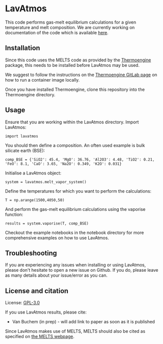 # LavAtmos

This code performs gas-melt equilibrium calculations for a given temperature and melt composition. We are currently working on documentation of the code which is available [here](https://lavatmos.readthedocs.io/en/latest/).

## Installation

Since this code uses the MELTS code as provided by the [Thermoengine](https://enki-portal.gitlab.io/ThermoEngine/) package, this needs to be installed before LavAtmos may be used. 

We suggest to follow the instructions on the [Thermoengine GitLab page](https://gitlab.com/ENKI-portal/ThermoEngine) on how to run a container image locally. 

Once you have installed Thermoengine, clone this repository into the Thermoengine directory.

## Usage

Ensure that you are working within the LavAtmos directory. Import LavAtmos:

``import lavatmos``

You should then define a composition. An often used example is bulk silicate earth (BSE):

``comp_BSE = {'SiO2': 45.4, 'MgO': 36.76, 'Al2O3': 4.48, 'TiO2': 0.21, 'FeO': 8.1, 'CaO': 3.65, 'Na2O': 0.349, 'K2O': 0.031} ``

Initialise a LavAtmos object:

``system = lavatmos.melt_vapor_system()``

Define the temperatures for which you want to perform the calculations:

``T = np.arange(1500,4050,50)``

And perform the gas-melt equilibrium calculations using the vaporise function:

``results = system.vaporise(T, comp_BSE)``

Checkout the example notebooks in the notebook directory for more comprehensive examples on how to use LavAtmos.

## Troubleshooting

If you are experiencing any issues when installing or using LavAtmos, please don't hesitate to open a new issue on Github. If you do, please leave as many details about your issue/error as you can.


## License and citation

License: [GPL-3.0](https://www.gnu.org/licenses/gpl-3.0.en.html)

If you use LavAtmos results, please cite:

- Van Buchem (in prep) - will add link to paper as soon as it is published

Since LavAtmos makes use of MELTS, MELTS should also be cited as specified on [the MELTS webpage](https://melts.ofm-research.org/).